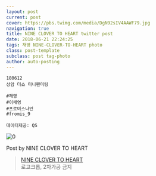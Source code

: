 ```yaml
---
layout: post
current: post
cover: https://pbs.twimg.com/media/DgN92sIV4AAWF79.jpg
navigation: true
title: NINE CLOVER TO HEART twitter post
date: 2018-06-21 22:24:25
tags: 채영 NINE-CLOVER-TO-HEART photo
class: post-template
subclass: post tag-photo
author: auto-posting
---
```


```  
180612  
상암 더쇼 미니팬미팅  
  
#채영  
#이채영  
#프로미스나인  
#fromis_9  
  
데이터제공: QS  

```

![0](https://pbs.twimg.com/media/DgN92sIV4AAWF79.jpg)


Post by NINE CLOVER TO HEART

> [NINE CLOVER TO HEART](https://twitter.com/9clover_)  
  로고크롭, 2차가공 금지